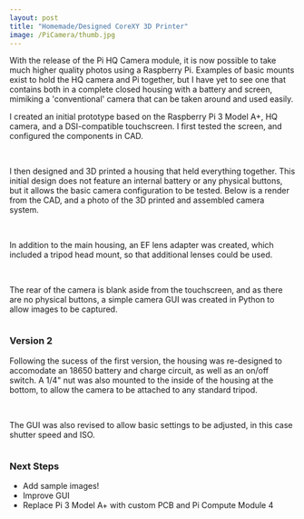 ```yaml
---
layout: post
title: "Homemade/Designed CoreXY 3D Printer"
image: /PiCamera/thumb.jpg
---
```


With the release of the Pi HQ Camera module, it is now possible to take much higher quality photos using a Raspberry Pi. Examples of basic mounts exist to hold the HQ camera and Pi together, but I have yet to see one that contains both in a complete closed housing with a battery and screen, mimiking a 'conventional' camera that can be taken around and used easily.

I created an initial prototype based on the Raspberry Pi 3 Model A+, HQ camera, and a DSI-compatible touchscreen. I first tested the screen, and configured the components in CAD.

<img src="/PiCamera/v1_pi_screen.jpg" alt="" class="inline">
<img src="/PiCamera/v1_desktop.jpg" alt="" class="inline">
<img src="/PiCamera/v1_cad_front.jpg" alt="" class="inline">
<img src="/PiCamera/v1_cad_rear.jpg" alt="" class="inline">

I then designed and 3D printed a housing that held everything together. This initial design does not feature an internal battery or any physical buttons, but it allows the basic camera configuration to be tested. Below is a render from the CAD, and a photo of the 3D printed and assembled camera system.

<img src="/PiCamera/CAD_propiso_660.jpg" alt="" class="inline">
<img src="/PiCamera/v1_propiso_660.jpg" alt="" class="inline">

In addition to the main housing, an EF lens adapter was created, which included a tripod head mount, so that additional lenses could be used.

<img src="/PiCamera/v1_ef.jpg" alt="" class="inline">
<img src="/PiCamera/v1_side_17_2.jpg" alt="" class="inline">

The rear of the camera is blank aside from the touchscreen, and as there are no physical buttons, a simple camera GUI was created in Python to allow images to be captured.

<img src="/PiCamera/v1_screen_1" alt="" class="inline">

### Version 2

Following the sucess of the first version, the housing was re-designed to accomodate an 18650 battery and charge circuit, as well as an on/off switch. A 1/4" nut was also mounted to the inside of the housing at the bottom, to allow the camera to be attached to any standard tripod.

<img src="/PiCamera/v2_iso" alt="" class="inline">
<img src="/PiCamera/vs_base" alt="" class="inline">

The GUI was also revised to allow basic settings to be adjusted, in this case shutter speed and ISO.

<img src="/PiCamera/v2_screen" alt="" class="inline">

### Next Steps

* Add sample images!
* Improve GUI
* Replace Pi 3 Model A+ with custom PCB and Pi Compute Module 4

